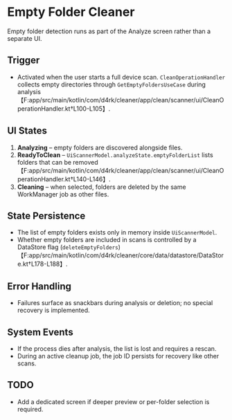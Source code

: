 # Empty Folder Cleaner

Empty folder detection runs as part of the Analyze screen rather than a separate UI.

## Trigger
- Activated when the user starts a full device scan. `CleanOperationHandler` collects empty directories through `GetEmptyFoldersUseCase` during analysis【F:app/src/main/kotlin/com/d4rk/cleaner/app/clean/scanner/ui/CleanOperationHandler.kt†L100-L105】.

## UI States
1. **Analyzing** – empty folders are discovered alongside files.
2. **ReadyToClean** – `UiScannerModel.analyzeState.emptyFolderList` lists folders that can be removed【F:app/src/main/kotlin/com/d4rk/cleaner/app/clean/scanner/ui/CleanOperationHandler.kt†L140-L146】.
3. **Cleaning** – when selected, folders are deleted by the same WorkManager job as other files.

## State Persistence
- The list of empty folders exists only in memory inside `UiScannerModel`.
- Whether empty folders are included in scans is controlled by a DataStore flag (`deleteEmptyFolders`)【F:app/src/main/kotlin/com/d4rk/cleaner/core/data/datastore/DataStore.kt†L178-L188】.

## Error Handling
- Failures surface as snackbars during analysis or deletion; no special recovery is implemented.

## System Events
- If the process dies after analysis, the list is lost and requires a rescan.
- During an active cleanup job, the job ID persists for recovery like other scans.

## TODO
- Add a dedicated screen if deeper preview or per-folder selection is required.
